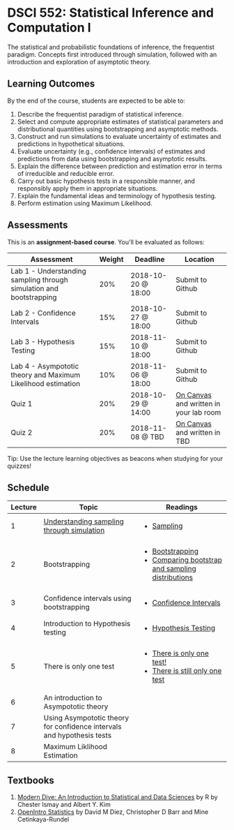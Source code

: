 # DSCI 552: Statistical Inference and Computation I

The statistical and probabilistic foundations of inference, the frequentist paradigm. Concepts first introduced through simulation, followed with an introduction and exploration of asymptotic theory. 

## Learning Outcomes

By the end of the course, students are expected to be able to:

1. Describe the frequentist paradigm of statistical inference.
2. Select and compute appropriate estimates of statistical parameters and distributional quantities using bootstrapping and asymptotic methods.
3. Construct and run simulations to evaluate uncertainty of estimates and predictions in hypothetical situations.
4. Evaluate uncertainty (e.g., confidence intervals) of estimates and predictions from data using bootstrapping and asymptotic results.
5. Explain the difference between prediction and estimation error in terms of irreducible and reducible error.
6. Carry out basic hypothesis tests in a responsible manner, and responsibly apply them in appropriate situations.
7. Explain the fundamental ideas and terminology of hypothesis testing.
8. Perform estimation using Maximum Likelihood.

## Assessments

This is an __assignment-based course__. You'll be evaluated as follows:

| Assessment       | Weight  | Deadline        | Location |
|------------------|---------|------------------|----------|
| Lab 1 - Understanding sampling through simulation and bootstrapping | 20%     | 2018-10-20 @ 18:00 | Submit to Github |
| Lab 2 - Confidence Intervals | 15%     | 2018-10-27 @ 18:00 | Submit to Github |
| Lab 3 - Hypothesis Testing | 15%     | 2018-11-10 @ 18:00 | Submit to Github |
| Lab 4 - Asympototic theory and Maximum Likelihood estimation | 10%     | 2018-11-06 @ 18:00     | Submit to Github |
| Quiz 1           | 20%     | 2018-10-29 @ 14:00   | [On Canvas](https://canvas.ubc.ca/courses/6051) and written in your lab room | 
| Quiz 2           | 20%     | 2018-11-08 @ TBD | [On Canvas](https://canvas.ubc.ca/courses/6051) and written in TBD |

Tip: Use the lecture learning objectives as beacons when studying for your quizzes!


## Schedule

| Lecture | Topic | Readings |
|------------|-------------|------|
| 1 | [Understanding sampling through simulation](lectures/01_lecture-sampling-through-simulation.ipynb) | <ul><li>[Sampling](https://moderndive.com/8-sampling.html#introduction-to-sampling)</li></ul> |
| 2 | Bootstrapping | <ul><li>[Bootstrapping](https://moderndive.com/9-confidence-intervals.html#bootstrapping)</li><li>[Comparing bootstrap and sampling distributions](https://moderndive.com/9-confidence-intervals.html#comparing-bootstrap-and-sampling-distributions)</li></ul> |
| 3 | Confidence intervals using bootstrapping| <ul><li>[Confidence Intervals](https://moderndive.com/9-confidence-intervals.html#comparing-bootstrap-and-sampling-distributions)</li></ul> |
| 4| Introduction to Hypothesis testing | <ul><li>[Hypothesis Testing](https://moderndive.com/10-hypothesis-testing.html#ht-basics)</li></ul> |
| 5 | There is only one test | <ul><li>[There is only one test!](http://allendowney.blogspot.com/2011/05/there-is-only-one-test.html)</li><li>[There is still only one test](http://allendowney.blogspot.com/2016/06/there-is-still-only-one-test.html)</li></ul> |
| 6 | An introduction to Asympototic theory | |
| 7 | Using Asympototic theory for confidence intervals and hypothesis tests | |
| 8 | Maximum Liklihood Estimation | |

## Textbooks
1. [Modern Dive: An Introduction to Statistical and Data Sciences](https://moderndive.com/index.html) by R by Chester Ismay and Albert Y. Kim
2. [OpenIntro Statistics](https://www.openintro.org/download.php?file=os3&referrer=/stat/textbook.php) by David M Diez, Christopher D Barr and Mine Cetinkaya-Rundel

